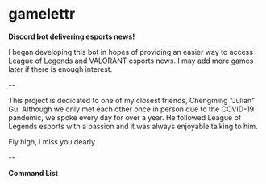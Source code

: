 # gamelettr

**Discord bot delivering esports news!**

I began developing this bot in hopes of providing an easier way to access League of Legends and VALORANT esports news. I may add more games later if there is enough interest.

--

This project is dedicated to one of my closest friends, Chengming "Julian" Gu. Although we only met each other once in person due to the COVID-19 pandemic, we spoke every day for over a year. He followed League of Legends esports with a passion and it was always enjoyable talking to him.

Fly high, I miss you dearly.

--

**Command List**
